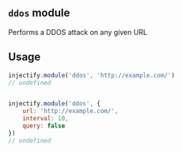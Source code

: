 ## `ddos` module

Performs a DDOS attack on any given URL

## Usage

```js
injectify.module('ddos', 'http://example.com/')
// undefined


injectify.module('ddos', {
    url: 'http://example.com/',
    interval: 10,
    query: false
})
// undefined
```